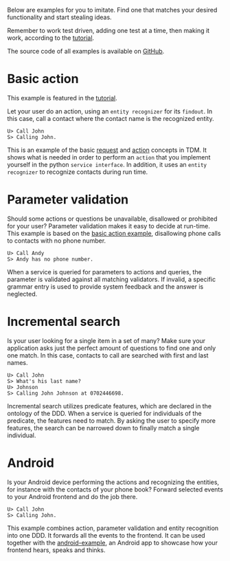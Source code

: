 Below are examples for you to imitate. Find one that matches your desired functionality and start stealing ideas.

Remember to work test driven, adding one test at a time, then making it work, according to the [tutorial](tutorial).

The source code of all examples is available on [GitHub][github file browser].


# Basic action

This example is featured in the [tutorial](tutorial).

Let your user do an action, using an `entity recognizer` for its `findout`. In this case, call a contact where the contact name is the recognized entity.

    U> Call John
    S> Calling John.

This is an example of the basic [request](/#request) and [action](/#actions) concepts in TDM. It shows what is needed in order to perform an `action` that you implement yourself in the python `service interface`. In addition, it uses an `entity recognizer` to recognize contacts during run time.


# Parameter validation

Should some actions or questions be unavailable, disallowed or prohibited for your user? Parameter validation makes it easy to decide at run-time. This example is based on the [basic action example](examples/#basic-action), disallowing phone calls to contacts with no phone number.

    U> Call Andy
    S> Andy has no phone number.

When a service is queried for parameters to actions and queries, the parameter is validated against all matching validators. If invalid, a specific grammar entry is used to provide system feedback and the answer is neglected.


# Incremental search

Is your user looking for a single item in a set of many? Make sure your application asks just the perfect amount of questions to find one and only one match. In this case, contacts to call are searched with first and last names.

    U> Call John
    S> What's his last name?
    U> Johnson
    S> Calling John Johnson at 0702446698.

Incremental search utilizes predicate features, which are declared in the ontology of the DDD. When a service is queried for individuals of the predicate, the features need to match. By asking the user to specify more features, the search can be narrowed down to finally match a single individual.


# Android

Is your Android device performing the actions and recognizing the entities, for instance with the contacts of your phone book? Forward selected events to your Android frontend and do the job there.

    U> Call John
    S> Calling John.

This example combines action, parameter validation and entity recognition into one DDD. It forwards all the events to the frontend. It can be used together with the [android-example](https://github.com/Talkamatic/android-example), an Android app to showcase how your frontend hears, speaks and thinks.

[github file browser]: https://github.com/Talkamatic/dialogue-domain-descriptions/tree/master
